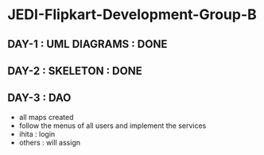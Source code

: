 # JEDI-Flipkart-Development-Group-B

## DAY-1 : UML DIAGRAMS : DONE

## DAY-2 : SKELETON : DONE

## DAY-3 : DAO
- all maps created
- follow the menus of all users and implement the services
- ihita : login
- others : will assign